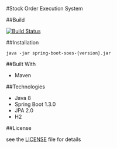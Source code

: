 #Stock Order Execution System

##Build 

[![Build Status](https://travis-ci.org/nsaravanas/soes.svg?branch=master)](https://travis-ci.org/nsaravanas/soes)

##Installation

`java -jar spring-boot-soes-{version}.jar`

##Built With

 - Maven

##Technologies

 - Java 8
 - Spring Boot 1.3.0
 - JPA 2.0
 - H2

##License

see the [LICENSE](LICENSE) file for details
